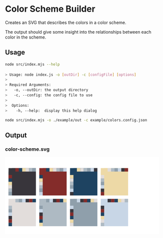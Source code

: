 # Color Scheme Builder

Creates an SVG that describes the colors in a color scheme.

The output should give some insight into the relationships between each color in the scheme.

## Usage

```bash
node src/index.mjs --help

> Usage: node index.js -o [outDir] -c [configFile] [options]
>
> Required Arguments:
>   -o, --outDir: the output directory
>   -c, --config: the config file to use
> 
>  Options:
>    -h, --help:  display this help dialog
```

```bash
node src/index.mjs -o ./example/out -c example/colors.config.json
```

## Output

### color-scheme.svg

![output color scheme](https://github.com/spwashi/color-scheme-builder/blob/main/example/out/color-scheme.svg)